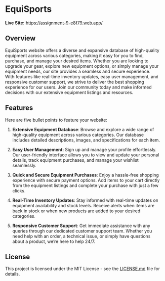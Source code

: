 # EquiSports

**Live Site:** https://assignment-9-e8f79.web.app/

## Overview

EquiSports website offers a diverse and expansive database of high-quality equipment across various categories, making it easy for you to find, purchase, and manage your desired items. Whether you are looking to upgrade your gear, explore new equipment options, or simply manage your equipment needs, our site provides a seamless and secure experience. With features like real-time inventory updates, easy user management, and responsive customer support, we strive to deliver the best shopping experience for our users. Join our community today and make informed decisions with our extensive equipment listings and resources.

## Features

Here are five bullet points to feature your website:

1. **Extensive Equipment Database**: Browse and explore a wide range of high-quality equipment across various categories. Our database includes detailed descriptions, images, and specifications for each item.

2. **Easy User Management**: Sign up and manage your profile effortlessly. Our user-friendly interface allows you to view and update your personal details, track equipment purchases, and manage your wishlist seamlessly.

3. **Quick and Secure Equipment Purchases**: Enjoy a hassle-free shopping experience with secure payment options. Add items to your cart directly from the equipment listings and complete your purchase with just a few clicks.

4. **Real-Time Inventory Updates**: Stay informed with real-time updates on equipment availability and stock levels. Receive alerts when items are back in stock or when new products are added to your desired categories.

5. **Responsive Customer Support**: Get immediate assistance with any queries through our dedicated customer support team. Whether you need help with an order, a technical issue, or simply have questions about a product, we’re here to help 24/7.

## License

This project is licensed under the MIT License - see the [LICENSE.md](LICENSE.md) file for details.
